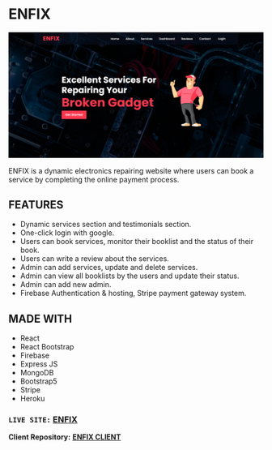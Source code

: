 # ENFIX

![ENFIX](https://raw.githubusercontent.com/mekaiser/enfix-client/main/src/images/enfix.png)

ENFIX is a dynamic electronics repairing website where users can book a service by completing the online payment process.

## FEATURES

- Dynamic services section and testimonials section.
- One-click login with google.
- Users can book services, monitor their booklist and the status of their book.
- Users can write a review about the services.
- Admin can add services, update and delete services.
- Admin can view all booklists by the users and update their status.
- Admin can add new admin.
- Firebase Authentication & hosting, Stripe payment gateway system.

## MADE WITH

- React
- React Bootstrap
- Firebase
- Express JS
- MongoDB
- Bootstrap5
- Stripe
- Heroku

### `LIVE SITE:` [ENFIX](https://enfix-web.web.app/)

**Client Repository:** **[ENFIX CLIENT](https://github.com/mekaiser/enfix-client)**
